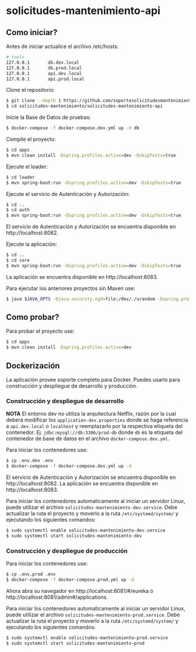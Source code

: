 # solicitudes-mantenimiento-api

## Como iniciar?

Antes de iniciar actualice el archivo /etc/hosts:

```bash
# tools
127.0.0.1       db.dev.local
127.0.0.1       db.prod.local
127.0.0.1       api.dev.local
127.0.0.1       api.prod.local
```
Clone el repositorio:
```bash
$ git clone --depth 1 https://github.com/soportesolicitudesmantenimiento/solicitudes-mantenimiento.git
$ cd solicitudes-mantenimiento/solicitudes-mantenimiento-api
```

Inicie la Base de Datos de pruebas:
```bash
$ docker-compose -f docker-compose.dev.yml up -d db
```

Compile el proyecto:
```bash
$ cd apps
$ mvn clean install -Dspring.profiles.active=dev -DskipTests=true
```

Ejecute el loader:
```bash
$ cd loader
$ mvn spring-boot:run -Dspring.profiles.active=dev -DskipTests=true
```

Ejecute el servicio de Autenticación y Autorización:
```bash
$ cd ..
$ cd auth
$ mvn spring-boot:run -Dspring.profiles.active=dev -DskipTests=true
```
El servicio de Autenticación y Autorización se encuentra disponible en http://localhost:8082.

Ejecute la aplicación:
```bash
$ cd ..
$ cd core
$ mvn spring-boot:run -Dspring.profiles.active=dev -DskipTests=true
```
La aplicación se encuentra disponible en http://localhost:8083.

Para ejecutar los anteriores proyectos sin Maven use:
```bash
$ java $JAVA_OPTS -Djava.security.egd=file:/dev/./urandom -Dspring.profiles.active=dev -DskipTests=true -jar /app.jar
```

## Como probar?

Para probar el proyecto use:
```bash
$ cd apps
$ mvn clean install -Dspring.profiles.active=dev
```

## Dockerización

La aplicación provee soporte completo para Docker. Puedes usarlo para construcción y despliegue de desarrollo y producción.

### Construcción y despliegue de desarrollo

__NOTA__ El entorno dev no utiliza la arquitectura Netflix, razón por la cual deberá modificar los `application-dev.properties` donde se haga referencia a `api.dev.local` o `localhost` y reemplazarlo por la respectiva etiqueta del contenedor. Ej. `jdbc:mysql://db:3306/prod-db` donde `db` es la etiqueta del contenedor de base de datos en el archivo `docker-compose.dev.yml`.

Para iniciar los contenedores use:
```bash
$ cp .env.dev .env
$ docker-compose -f docker-compose.dev.yml up -d
```

El servicio de Autenticación y Autorización se encuentra disponible en http://localhost:8082. La aplicación se encuentra disponible en http://localhost:8083.

Para iniciar los contenedores automaticamente al iniciar un servidor Linux, puede utilizar el archivo `solicitudes-mantenimiento-dev.service`. Debe actualizar la ruta el proyecto y moverlo a la ruta `/etc/systemd/system/` y ejecutando los siguientes comandos:
```bash
$ sudo systemctl enable solicitudes-mantenimiento-dev.service
$ sudo systemctl start solicitudes-mantenimiento-dev
```

### Construcción y despliegue de producción

Para iniciar los contenedores use:
```bash
$ cp .env.prod .env
$ docker-compose -f docker-compose.prod.yml up -d
```

Ahora abra su navegador en http://localhost:8081/#/eureka ó http://localhost:8081/admin#/applications.

Para iniciar los contenedores automaticamente al iniciar un servidor Linux, puede utilizar el archivo `solicitudes-mantenimiento-prod.service`. Debe actualizar la ruta el proyecto y moverlo a la ruta `/etc/systemd/system/` y ejecutando los siguientes comandos:
```bash
$ sudo systemctl enable solicitudes-mantenimiento-prod.service
$ sudo systemctl start solicitudes-mantenimiento-prod
```